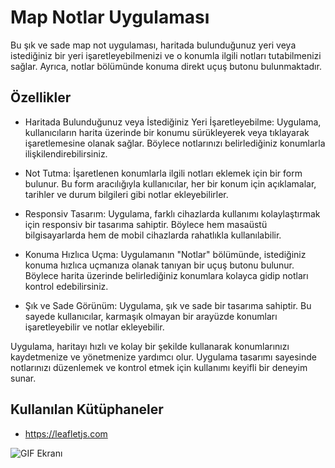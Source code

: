 # Map Notlar Uygulaması

Bu şık ve sade map not uygulaması, haritada bulunduğunuz yeri veya istediğiniz bir yeri işaretleyebilmenizi ve o konumla ilgili notları tutabilmenizi sağlar. Ayrıca, notlar bölümünde konuma direkt uçuş butonu bulunmaktadır.

## Özellikler

 - Haritada Bulunduğunuz veya İstediğiniz Yeri İşaretleyebilme: Uygulama, kullanıcıların harita üzerinde bir konumu sürükleyerek veya tıklayarak işaretlemesine olanak sağlar. Böylece notlarınızı belirlediğiniz konumlarla ilişkilendirebilirsiniz.

- Not Tutma: İşaretlenen konumlarla ilgili notları eklemek için bir form bulunur. Bu form aracılığıyla kullanıcılar, her bir konum için açıklamalar, tarihler ve durum bilgileri gibi notlar ekleyebilirler.

- Responsiv Tasarım: Uygulama, farklı cihazlarda kullanımı kolaylaştırmak için responsiv bir tasarıma sahiptir. Böylece hem masaüstü bilgisayarlarda hem de mobil cihazlarda rahatlıkla kullanılabilir.

- Konuma Hızlıca Uçma: Uygulamanın "Notlar" bölümünde, istediğiniz konuma hızlıca uçmanıza olanak tanıyan bir uçuş butonu bulunur. Böylece harita üzerinde belirlediğiniz konumlara kolayca gidip notları kontrol edebilirsiniz.

- Şık ve Sade Görünüm: Uygulama, şık ve sade bir tasarıma sahiptir. Bu sayede kullanıcılar, karmaşık olmayan bir arayüzde konumları işaretleyebilir ve notlar ekleyebilir.

Uygulama, haritayı hızlı ve kolay bir şekilde kullanarak konumlarınızı kaydetmenize ve yönetmenize yardımcı olur. Uygulama tasarımı sayesinde notlarınızı düzenlemek ve kontrol etmek için kullanımı keyifli bir deneyim sunar.

## Kullanılan Kütüphaneler

-  https://leafletjs.com


![GIF Ekranı](map.gif)
